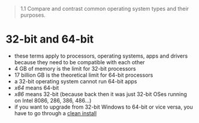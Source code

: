 > 1.1 Compare and contrast common operating system types and their purposes. 

# 32-bit and 64-bit

- these terms apply to processors, operating systems, apps and drivers because they need to be compatible with each other
- 4 GB of memory is the limit for 32-bit processors 
- 17 billion GB is the theoretical limit for 64-bit processors
- a 32-bit operating system cannot run 64-bit apps
- *x64* means 64-bit
- *x86* means 32-bit (because back then it was just 32-bit OSes running on Intel 8086, 286, 386, 486...)
- if you want to upgrade from 32-bit Windows to 64-bit or vice versa, you have to go through a [clean install](../1.3%20OS%20installation/Types%20of%20installations.md) 